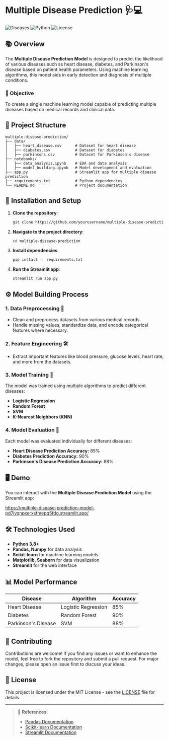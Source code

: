 # Multiple Disease Prediction 🩺💻

![Diseases](https://img.shields.io/badge/Disease-Prediction-red) ![Python](https://img.shields.io/badge/Python-3.8%2B-blue) ![License](https://img.shields.io/badge/License-MIT-green)

## 📚 Overview

The **Multiple Disease Prediction Model** is designed to predict the likelihood of various diseases such as heart disease, diabetes, and Parkinson's disease based on patient health parameters. Using machine learning algorithms, this model aids in early detection and diagnosis of multiple conditions.

### 🎯 Objective
To create a single machine learning model capable of predicting multiple diseases based on medical records and clinical data.

## 📂 Project Structure

```
multiple-disease-prediction/
├── data/
│   ├── heart_disease.csv      # Dataset for heart disease
│   ├── diabetes.csv           # Dataset for diabetes
│   ├── parkinsons.csv         # Dataset for Parkinson's disease
├── notebooks/
│   ├── data_analysis.ipynb    # EDA and data analysis
│   ├── model_building.ipynb   # Model development and evaluation
├── app.py                     # Streamlit app for multiple disease prediction
├── requirements.txt           # Python dependencies
└── README.md                  # Project documentation
```

## 🚀 Installation and Setup

1. **Clone the repository**:
   ```bash
   git clone https://github.com/yourusername/multiple-disease-prediction.git
   ```

2. **Navigate to the project directory**:
   ```bash
   cd multiple-disease-prediction
   ```

3. **Install dependencies**:
   ```bash
   pip install -r requirements.txt
   ```

4. **Run the Streamlit app**:
   ```bash
   streamlit run app.py
   ```

## ⚙️ Model Building Process

### 1. Data Preprocessing 🧹
- Clean and preprocess datasets from various medical records.
- Handle missing values, standardize data, and encode categorical features where necessary.

### 2. Feature Engineering 🛠️
- Extract important features like blood pressure, glucose levels, heart rate, and more from the datasets.

### 3. Model Training 🤖
The model was trained using multiple algorithms to predict different diseases:
- **Logistic Regression**
- **Random Forest**
- **SVM**
- **K-Nearest Neighbors (KNN)**

### 4. Model Evaluation 🏅
Each model was evaluated individually for different diseases:

- **Heart Disease Prediction Accuracy:** 85%
- **Diabetes Prediction Accuracy:** 90%
- **Parkinson's Disease Prediction Accuracy:** 88%

## 🖥️ Demo

You can interact with the **Multiple Disease Prediction Model** using the Streamlit app:

https://multiple-disease-prediction-model-pd7ivqnpxerxsfmepq5fdg.streamlit.app/

## 🛠️ Technologies Used

- **Python 3.8+**
- **Pandas, Numpy** for data analysis
- **Scikit-learn** for machine learning models
- **Matplotlib, Seaborn** for data visualization
- **Streamlit** for the web interface

## 📊 Model Performance

| Disease                | Algorithm               | Accuracy |
|------------------------|-------------------------|----------|
| Heart Disease           | Logistic Regression     | 85%      |
| Diabetes                | Random Forest           | 90%      |
| Parkinson's Disease     | SVM                     | 88%      |

## 🤝 Contributing

Contributions are welcome! If you find any issues or want to enhance the model, feel free to fork the repository and submit a pull request. For major changes, please open an issue first to discuss your ideas.

## 📄 License

This project is licensed under the MIT License - see the [LICENSE](LICENSE) file for details.

---

> 🔗 **References**:
> - [Pandas Documentation](https://pandas.pydata.org/)
> - [Scikit-learn Documentation](https://scikit-learn.org/stable/)
> - [Streamlit Documentation](https://docs.streamlit.io/)

